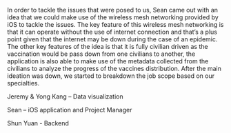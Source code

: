 In order to tackle the issues that were posed to us, Sean came out with an idea that we could make use of the wireless mesh networking provided by iOS to tackle the issues. The key feature of this wireless mesh networking is that it can operate without the use of internet connection and that’s a plus point given that the internet may be down during the case of an epidemic. The other key features of the idea is that it is fully civilian driven as the vaccination would be pass down from one civilians to another, the application is also able to make use of the metadata collected from the civilians to analyze the progress of the vaccines distribution. After the main ideation was down, we started to breakdown the job scope based on our specialties.



Jeremy & Yong Kang – Data visualization


Sean – iOS application and Project Manager


Shun Yuan - Backend
